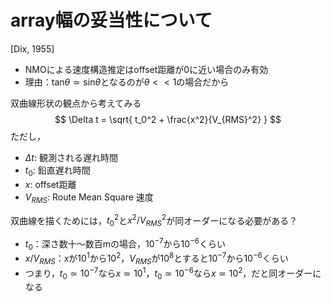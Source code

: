 # array幅の妥当性について

[Dix, 1955]
- NMOによる速度構造推定はoffset距離が0に近い場合のみ有効
- 理由：$\mathrm{tan} \theta \simeq \mathrm{sin} \theta$となるのが$\theta << 1$の場合だから

双曲線形状の観点から考えてみる
$$
\Delta t = \sqrt{
    t_0^2 + \frac{x^2}{V_{RMS}^2}
}
$$
ただし，
- $\Delta t$: 観測される遅れ時間
- $t_0$: 鉛直遅れ時間
- $x$: offset距離
- $V_{RMS}$: Route Mean Square 速度

双曲線を描くためには，$t_0^2$と$x^2 / V_{RMS}^2$が同オーダーになる必要がある？
- $t_0$：深さ数十〜数百mの場合，$10^{-7}$から$10^{-6}$くらい
- $x/V_{RMS}$：$x$が$10^1$から$10^2$，$V_{RMS}$が$10^8$とすると$10^{-7}$から$10^{-6}$くらい
- つまり，$t_0 \simeq 10^{-7}$なら$x \simeq 10^1$，$t_0 \simeq 10^{-6}$なら$x \simeq 10^2$，だと同オーダーになる
